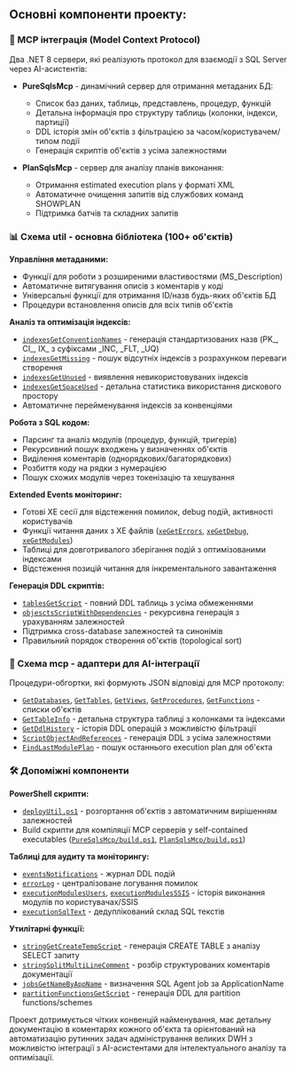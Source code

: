 ## Основні компоненти проекту:

### 🔧 MCP інтеграція (Model Context Protocol)
Два .NET 8 сервери, які реалізують протокол для взаємодії з SQL Server через AI-асистентів:

- **PureSqlsMcp** - динамічний сервер для отримання метаданих БД:
  - Список баз даних, таблиць, представлень, процедур, функцій
  - Детальна інформація про структуру таблиць (колонки, індекси, партиції)
  - DDL історія змін об'єктів з фільтрацією за часом/користувачем/типом події
  - Генерація скриптів об'єктів з усіма залежностями

- **PlanSqlsMcp** - сервер для аналізу планів виконання:
  - Отримання estimated execution plans у форматі XML
  - Автоматичне очищення запитів від службових команд SHOWPLAN
  - Підтримка батчів та складних запитів

### 📊 Схема util - основна бібліотека (100+ об'єктів)

**Управління метаданими:**
- Функції для роботи з розширеними властивостями (MS_Description)
- Автоматичне витягування описів з коментарів у коді
- Універсальні функції для отримання ID/назв будь-яких об'єктів БД
- Процедури встановлення описів для всіх типів об'єктів

**Аналіз та оптимізація індексів:**
- [`indexesGetConventionNames`](util/Functions/indexesGetConventionNames.sql) - генерація стандартизованих назв (PK_, CI_, IX_ з суфіксами _INC, _FLT, _UQ)
- [`indexesGetMissing`](util/Functions/indexesGetMissing.sql) - пошук відсутніх індексів з розрахунком переваги створення
- [`indexesGetUnused`](util/Functions/indexesGetUnused.sql) - виявлення невикористовуваних індексів
- [`indexesGetSpaceUsed`](util/Functions/indexesGetSpaceUsed.sql) - детальна статистика використання дискового простору
- Автоматичне перейменування індексів за конвенціями

**Робота з SQL кодом:**
- Парсинг та аналіз модулів (процедур, функцій, тригерів)
- Рекурсивний пошук входжень у визначеннях об'єктів
- Виділення коментарів (однорядкових/багаторядкових)
- Розбиття коду на рядки з нумерацією
- Пошук схожих модулів через токенізацію та хешування

**Extended Events моніторинг:**
- Готові XE сесії для відстеження помилок, debug подій, активності користувачів
- Функції читання даних з XE файлів ([`xeGetErrors`](util/Functions/xeGetErrors.sql), [`xeGetDebug`](util/Functions/xeGetDebug.sql), [`xeGetModules`](util/Functions/xeGetModules.sql))
- Таблиці для довготривалого зберігання подій з оптимізованими індексами
- Відстеження позицій читання для інкрементального завантаження

**Генерація DDL скриптів:**
- [`tablesGetScript`](util/Functions/tablesGetScript.sql) - повний DDL таблиць з усіма обмеженнями
- [`objesctsScriptWithDependencies`](util/Procedures/objesctsScriptWithDependencies.sql) - рекурсивна генерація з урахуванням залежностей
- Підтримка cross-database залежностей та синонімів
- Правильний порядок створення об'єктів (topological sort)

### 🔌 Схема mcp - адаптери для AI-інтеграції

Процедури-обгортки, які формують JSON відповіді для MCP протоколу:
- [`GetDatabases`](mcp/Procedures/GetDatabases.sql), [`GetTables`](mcp/Procedures/GetTables.sql), [`GetViews`](mcp/Procedures/GetViews.sql), [`GetProcedures`](mcp/Procedures/GetProcedures.sql), [`GetFunctions`](mcp/Procedures/GetFunctions.sql) - списки об'єктів
- [`GetTableInfo`](mcp/Procedures/GetTableInfo.sql) - детальна структура таблиці з колонками та індексами
- [`GetDdlHistory`](mcp/Procedures/GetDdlHistory.sql) - історія DDL операцій з можливістю фільтрації
- [`ScriptObjectAndReferences`](mcp/Procedures/ScriptObjectAndReferences.sql) - генерація DDL з усіма залежностями
- [`FindLastModulePlan`](mcp/Procedures/FindLastModulePlan.sql) - пошук останнього execution plan для об'єкта

### 🛠️ Допоміжні компоненти

**PowerShell скрипти:**
- [`deployUtil.ps1`](deployUtil.ps1) - розгортання об'єктів з автоматичним вирішенням залежностей
- Build скрипти для компіляції MCP серверів у self-contained executables ([`PureSqlsMcp/build.ps1`](PureSqlsMcp/build.ps1), [`PlanSqlsMcp/build.ps1`](PlanSqlsMcp/build.ps1))

**Таблиці для аудиту та моніторингу:**
- [`eventsNotifications`](util/Tables/eventsNotifications.sql) - журнал DDL подій
- [`errorLog`](util/Tables/errorLog.sql) - централізоване логування помилок
- [`executionModulesUsers`](util/Tables/executionModulesUsers.sql), [`executionModulesSSIS`](util/Tables/executionModulesSSIS.sql) - історія виконання модулів по користувачах/SSIS
- [`executionSqlText`](util/Tables/executionSqlText.sql) - дедуплікований склад SQL текстів

**Утилітарні функції:**
- [`stringGetCreateTempScript`](util/Functions/stringGetCreateTempScript.sql) - генерація CREATE TABLE з аналізу SELECT запиту
- [`stringSplitMultiLineComment`](util/Functions/stringSplitMultiLineComment.sql) - розбір структурованих коментарів документації
- [`jobsGetNameByAppName`](util/Functions/jobsGetNameByAppName.sql) - визначення SQL Agent job за ApplicationName
- [`partitionFunctionsGetScript`](util/Functions/partitionFunctionsGetScript.sql) - генерація DDL для partition functions/schemes

Проект дотримується чітких конвенцій найменування, має детальну документацію в коментарях кожного об'єкта та орієнтований на автоматизацію рутинних задач адміністрування великих DWH з можливістю інтеграції з AI-асистентами для інтелектуального аналізу та оптимізації.

